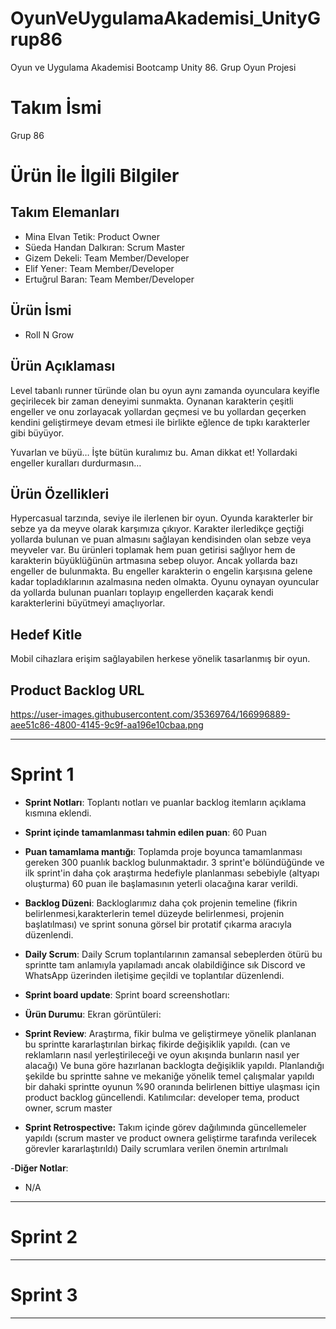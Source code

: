 # OyunVeUygulamaAkademisi_UnityGrup86
Oyun ve Uygulama Akademisi Bootcamp Unity 86. Grup Oyun Projesi
# **Takım İsmi**

Grup 86

# Ürün İle İlgili Bilgiler

## Takım Elemanları

- Mina Elvan Tetik: Product Owner
- Süeda Handan Dalkıran: Scrum Master
- Gizem Dekeli: Team Member/Developer
- Elif Yener: Team Member/Developer
- Ertuğrul Baran: Team Member/Developer

## Ürün İsmi

- Roll N Grow

## Ürün Açıklaması

Level tabanlı runner türünde olan bu oyun aynı zamanda oyunculara keyifle geçirilecek bir zaman deneyimi sunmakta. Oynanan karakterin çeşitli engeller ve onu zorlayacak yollardan geçmesi ve bu yollardan geçerken kendini geliştirmeye devam etmesi ile birlikte eğlence de tıpkı karakterler gibi büyüyor.
 
Yuvarlan ve büyü… İşte bütün kuralımız bu.
Aman dikkat et! Yollardaki engeller kuralları durdurmasın… 
 

## Ürün Özellikleri

Hypercasual tarzında, seviye ile ilerlenen bir oyun.
Oyunda karakterler bir sebze ya da meyve olarak karşımıza çıkıyor.
Karakter ilerledikçe geçtiği yollarda bulunan ve puan almasını sağlayan kendisinden olan sebze veya meyveler var. Bu ürünleri toplamak hem puan getirisi sağlıyor hem de karakterin büyüklüğünün artmasına sebep oluyor. 
Ancak yollarda bazı engeller de bulunmakta. Bu engeller karakterin o engelin karşısına gelene kadar topladıklarının azalmasına neden olmakta. 
Oyunu oynayan oyuncular da yollarda bulunan puanları toplayıp engellerden kaçarak kendi karakterlerini büyütmeyi amaçlıyorlar. 

## Hedef Kitle

Mobil cihazlara erişim sağlayabilen herkese yönelik tasarlanmış bir oyun.

## Product Backlog URL

https://user-images.githubusercontent.com/35369764/166996889-aee51c86-4800-4145-9c9f-aa196e10cbaa.png

---

# Sprint 1

- **Sprint Notları**: Toplantı notları ve puanlar backlog itemların açıklama kısmına eklendi. 

- **Sprint içinde tamamlanması tahmin edilen puan**: 60 Puan

- **Puan tamamlama mantığı**: Toplamda proje boyunca tamamlanması gereken 300 puanlık backlog bulunmaktadır. 3 sprint'e bölündüğünde ve ilk sprint'in daha çok araştırma hedefiyle planlanması sebebiyle (altyapı oluşturma) 60 puan ile başlamasının yeterli olacağına karar verildi.

- **Backlog Düzeni**: Backloglarımız daha çok projenin temeline (fikrin belirlenmesi,karakterlerin temel düzeyde belirlenmesi, projenin başlatılması) ve sprint sonuna görsel bir protatif çıkarma aracıyla düzenlendi.


- **Daily Scrum**: Daily Scrum toplantılarının zamansal sebeplerden ötürü bu sprintte tam anlamıyla yapılamadı ancak olabildiğince sık Discord ve WhatsApp üzerinden iletişime geçildi ve toplantılar düzenlendi.

- **Sprint board update**: Sprint board screenshotları: 


- **Ürün Durumu**: Ekran görüntüleri:
  

- **Sprint Review**: 
Araştırma, fikir bulma ve geliştirmeye yönelik planlanan bu sprintte kararlaştırılan birkaç fikirde değişiklik yapıldı. (can ve reklamların nasıl yerleştirileceği ve oyun akışında bunların nasıl yer alacağı) Ve buna göre hazırlanan backlogta değişiklik yapıldı. Planlandığı şekilde bu sprintte sahne ve mekaniğe yönelik temel çalışmalar yapıldı bir dahaki sprintte oyunun %90 oranında belirlenen bittiye ulaşması için product backlog güncellendi. Katılımcılar: developer tema, product owner, scrum master

- **Sprint Retrospective:**
Takım içinde görev dağılımında güncellemeler yapıldı (scrum master ve product ownera geliştirme tarafında verilecek görevler kararlaştırıldı) 
Daily scrumlara verilen önemin artırılmalı

-**Diğer Notlar**:
- N/A

---

# Sprint 2


---

# Sprint 3

---
